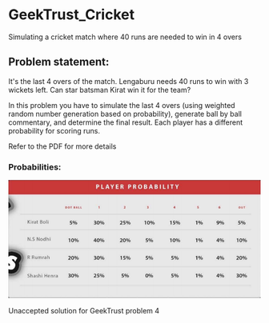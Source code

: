 # GeekTrust_Cricket
Simulating a cricket match where 40 runs are needed to win in 4 overs

## Problem statement:

It's the last 4 overs of the match. Lengaburu needs 40 runs to win with 3 wickets left. Can star batsman Kirat win it for the team?

In this problem you have to simulate the last 4 overs (using weighted random number generation based on probability), generate ball by ball commentary, and determine the final result. Each player has a different probability for scoring runs.

Refer to the PDF for more details

### Probabilities:

![alt text](https://github.com/SidJain1412/GeekTrust_Cricket/blob/master/Probabilities.PNG "Probabilites for the question")

Unaccepted solution for GeekTrust problem 4

